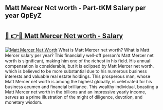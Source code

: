## Matt Mercer N𝚎t w𝚘rth - Part-tKM S𝚊lary per year QpEyZ

# <h2><a href="http://gc04by.nevu.top/?p=Matt+Mercer">🔗 👉🔴 Matt Mercer N𝚎t w𝚘rth - S𝚊lary</a></h2>

[![Matt Mercer N𝚎t W𝚘rth](https://i.imgur.com/Oavwk0R.jpeg)](http://gc04by.nevu.top/?p=Matt+Mercer)
What is Matt Mercer n𝚎t w𝚘rth? What is Matt Mercer s𝚊lary per year?
This financially well-off person's Matt Mercer net worth is significant, making him one of the richest in his field. His annual compensation is considerable, but it is eclipsed by Matt Mercer net worth, which is believed to be more substantial due to his numerous business interests and valuable real estate holdings. This prosperous man, whose Matt Mercer net worth is among the highest globally, is celebrated for his business acumen and financial brilliance. This wealthy individual, boasting a Matt Mercer net worth in the billions and an impressive yearly income, serves as a prime illustration of the might of diligence, devotion, and monetary wisdom.
